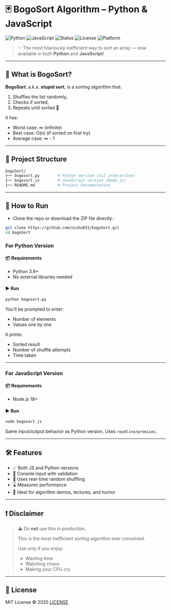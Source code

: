 
# 🃏 BogoSort Algorithm – Python & JavaScript

![Python](https://img.shields.io/badge/Python-3.9%2B-blue?logo=python)
![JavaScript](https://img.shields.io/badge/JavaScript-ES6-yellow?logo=javascript)
![Status](https://img.shields.io/badge/Status-Experimental-orange)
![License](https://img.shields.io/badge/License-MIT-green)
![Platform](https://img.shields.io/badge/Platform-Cross--Platform-lightgrey)

> ✨ The most hilariously inefficient way to sort an array — now available in both **Python** and **JavaScript**!

---

## 🎯 What is BogoSort?

**BogoSort**, a.k.a. **stupid sort**, is a sorting algorithm that:
1. Shuffles the list randomly,
2. Checks if sorted,
3. Repeats until sorted 🤡

It has:
- Worst case: ∞ (infinite)
- Best case: O(n) (if sorted on first try)
- Average case: ∞ - 1

---

## 📁 Project Structure

```bash
bogoSort/
├── bogosort.py        # Python version (CLI interactive)
├── bogosort.js        # JavaScript version (Node.js)
├── README.md          # Project documentation
````

---

## 🚀 How to Run

- Clone the repo or download the ZIP file directly.:
```bash
git clone https://github.com/nishuR31/bogoSort.git
cd bogoSort
```

### For Python Version

#### 📦 Requirements

* Python 3.9+
* No external libraries needed

#### ▶️ Run

```bash
python bogosort.py
```

You’ll be prompted to enter:

* Number of elements
* Values one by one

It prints:

* Sorted result
* Number of shuffle attempts
* Time taken

---

### For JavaScript Version

#### 📦 Requirements

* Node.js 18+

#### ▶️ Run

```bash
node bogosort.js
```

Same input/output behavior as Python version. Uses `readline/promises`.


---

## 🛠️ Features

* ✅ Both JS and Python versions
* 🧪 Console input with validation
* 🎲 Uses real-time random shuffling
* ⌛ Measures performance
* 🧠 Ideal for algorithm demos, lectures, and humor

---

## ❗ Disclaimer

> ⚠️ Do **not** use this in production.
>
> This is the most inefficient sorting algorithm ever conceived.
>
> Use only if you enjoy:
>
> * Wasting time
> * Watching chaos
> * Making your CPU cry


---

## 🧾 License

MIT License © 2025 [LICENSE](LICENSE)

